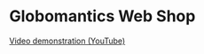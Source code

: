 # Globomantics Web Shop
[Video demonstration (YouTube)](https://www.youtube.com/watch?v=wP2gMj9zcFk)

